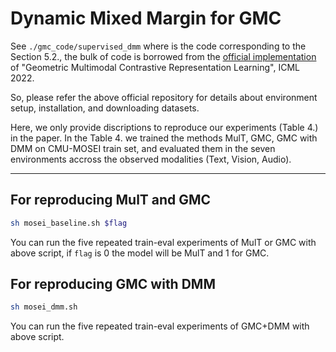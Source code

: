 # Dynamic Mixed Margin for GMC

See `./gmc_code/supervised_dmm` where is the code corresponding to the Section 5.2., the bulk of code is borrowed from the [official implementation](https://github.com/miguelsvasco/gmc) of
"Geometric Multimodal Contrastive Representation Learning", ICML 2022.

So, please refer the above official repository for details about environment setup, installation, and downloading datasets.

Here, we only provide discriptions to reproduce our experiments (Table 4.) in the paper. In the Table 4. we trained the methods MulT, GMC, GMC with DMM on CMU-MOSEI train set, and evaluated them in the seven environments accross the observed modalities (Text, Vision, Audio).

---
## For reproducing MulT and GMC
```bash
sh mosei_baseline.sh $flag
```
You can run the five repeated train-eval experiments of MulT or GMC with above script, if `flag` is 0 the model will be MulT and 1 for GMC.



## For reproducing GMC with DMM
```bash
sh mosei_dmm.sh
```
You can run the five repeated train-eval experiments of GMC+DMM with above script.